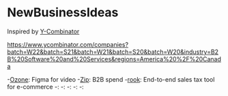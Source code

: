 # NewBusinessIdeas

Inspired by [Y-Combinator](https://www.ycombinator.com/companies)

https://www.ycombinator.com/companies?batch=W22&batch=S21&batch=W21&batch=S20&batch=W20&industry=B2B%20Software%20and%20Services&regions=America%20%2F%20Canada

-[Ozone](https://www.ycombinator.com/companies/ozone): Figma for video
-[Zip](https://www.ycombinator.com/companies/zip): B2B spend
-[rook](https://www.ycombinator.com/companies/rook): End-to-end sales tax tool for e-commerce
-[](): 
-[](): 
-[](): 
-[](): 
-[](): 






